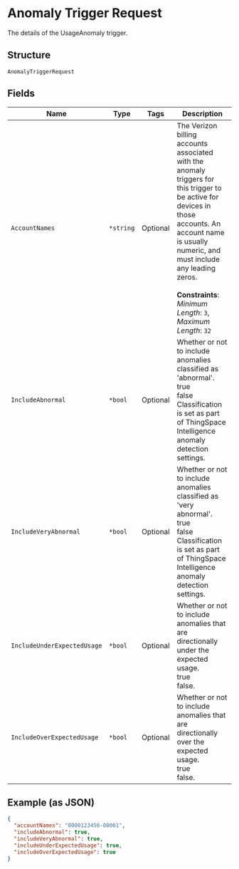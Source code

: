 
# Anomaly Trigger Request

The details of the UsageAnomaly trigger.

## Structure

`AnomalyTriggerRequest`

## Fields

| Name | Type | Tags | Description |
|  --- | --- | --- | --- |
| `AccountNames` | `*string` | Optional | The Verizon billing accounts associated with the anomaly triggers for this trigger to be active for devices in those accounts. An account name is usually numeric, and must include any leading zeros.<br><br>**Constraints**: *Minimum Length*: `3`, *Maximum Length*: `32` |
| `IncludeAbnormal` | `*bool` | Optional | Whether or not to include anomalies classified as 'abnormal'.<br />true<br />false<br />Classification is set as part of ThingSpace Intelligence anomaly detection settings. |
| `IncludeVeryAbnormal` | `*bool` | Optional | Whether or not to include anomalies classified as 'very abnormal'.<br />true<br />false<br />Classification is set as part of ThingSpace Intelligence anomaly detection settings. |
| `IncludeUnderExpectedUsage` | `*bool` | Optional | Whether or not to include anomalies that are directionally under the expected usage.<br />true<br />false. |
| `IncludeOverExpectedUsage` | `*bool` | Optional | Whether or not to include anomalies that are directionally over the expected usage. <br />true<br />false. |

## Example (as JSON)

```json
{
  "accountNames": "0000123456-00001",
  "includeAbnormal": true,
  "includeVeryAbnormal": true,
  "includeUnderExpectedUsage": true,
  "includeOverExpectedUsage": true
}
```

